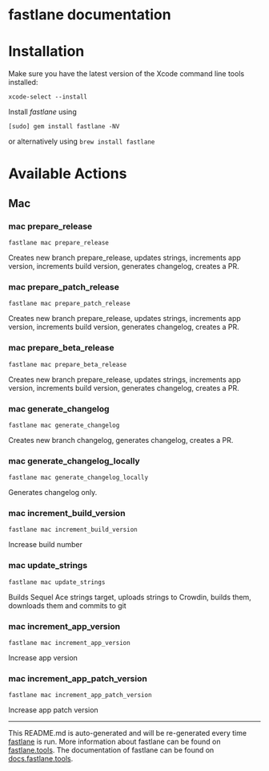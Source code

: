 fastlane documentation
================
# Installation

Make sure you have the latest version of the Xcode command line tools installed:

```
xcode-select --install
```

Install _fastlane_ using
```
[sudo] gem install fastlane -NV
```
or alternatively using `brew install fastlane`

# Available Actions
## Mac
### mac prepare_release
```
fastlane mac prepare_release
```
Creates new branch prepare_release, updates strings, increments app version, increments build version, generates changelog, creates a PR.
### mac prepare_patch_release
```
fastlane mac prepare_patch_release
```
Creates new branch prepare_release, updates strings, increments app version, increments build version, generates changelog, creates a PR.
### mac prepare_beta_release
```
fastlane mac prepare_beta_release
```
Creates new branch prepare_release, updates strings, increments app version, increments build version, generates changelog, creates a PR.
### mac generate_changelog
```
fastlane mac generate_changelog
```
Creates new branch changelog, generates changelog, creates a PR.
### mac generate_changelog_locally
```
fastlane mac generate_changelog_locally
```
Generates changelog only.
### mac increment_build_version
```
fastlane mac increment_build_version
```
Increase build number
### mac update_strings
```
fastlane mac update_strings
```
Builds Sequel Ace strings target, uploads strings to Crowdin, builds them, downloads them and commits to git
### mac increment_app_version
```
fastlane mac increment_app_version
```
Increase app version
### mac increment_app_patch_version
```
fastlane mac increment_app_patch_version
```
Increase app patch version

----

This README.md is auto-generated and will be re-generated every time [fastlane](https://fastlane.tools) is run.
More information about fastlane can be found on [fastlane.tools](https://fastlane.tools).
The documentation of fastlane can be found on [docs.fastlane.tools](https://docs.fastlane.tools).
